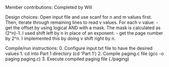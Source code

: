 Member contributions:
    Completed by Will

Design choices:
    Open input file and use scanf for n and m values first.
    Then, iterate through remaining lines to read v values.
    For each v value:
    - get the offset by using logical AND with a mask.
    The mask is calculated as (2^n)-1. I used shift left by n in place of an exponent.
    - get the page number by 2^n. I implemented this by doing v shift right by n.

Compile/run instructions:
    0. Configure input.txt file to have the desired values
    1. cd into Part 1 directory (cd 'Part 1')
    2. Compile paging.c file (gcc -o paging paging.c)
    3. Execute compiled paging file (./paging)